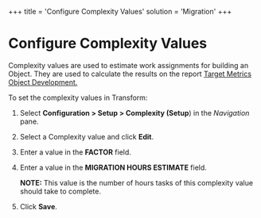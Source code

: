 +++
title = 'Configure Complexity Values'
solution = 'Migration'
+++

# Configure Complexity Values

Complexity values are used to estimate work assignments for building an
Object. They are used to calculate the results on the report [Target
Metrics Object
Development.](../Use_Cases/Target_Metrics_Object_Development.htm)

To set the complexity values in Transform:

1.  Select **Configuration \> Setup \> Complexity (Setup**) in the
    *Navigation* pane.

2.  Select a Complexity value and click **Edit**.

3.  Enter a value in the **FACTOR** field.

4.  Enter a value in the **MIGRATION HOURS ESTIMATE** field.
    
    **NOTE:** This value is the number of hours tasks of this complexity
    value should take to complete.

5.  Click **Save**.
